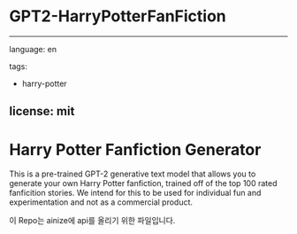 # GPT2-HarryPotterFanFiction
---
language: en

tags:
- harry-potter
 
license: mit
---
# Harry Potter Fanfiction Generator
This is a pre-trained GPT-2 generative text model that allows you to generate your own Harry Potter fanfiction, trained off of the top 100 rated fanficition stories. We intend for this to be used for individual fun and experimentation and not as a commercial product. 


이 Repo는 ainize에 api를 올리기 위한 파일입니다.

